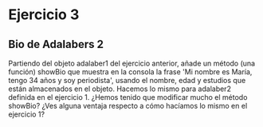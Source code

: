 # Ejercicio 3

## Bio de Adalabers 2

Partiendo del objeto adalaber1 del ejercicio anterior, añade un método (una función) showBio que muestra en la consola la frase 'Mi nombre es María, tengo 34 años y soy periodista', usando el nombre, edad y estudios que están almacenados en el objeto.
Hacemos lo mismo para adalaber2 definida en el ejercicio 1. ¿Hemos tenido que modificar mucho el método showBio? ¿Ves alguna ventaja respecto a cómo hacíamos lo mismo en el ejercicio 1?
